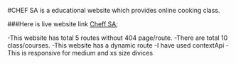 #CHEF SA is a educational website which provides online cooking class.

###Here is live website link [Cheff SA](https://clever-lichterman-ae5990.netlify.app/);

-This website has total 5 routes without 404 page/route.
-There are total 10 class/courses.
-This website has a dynamic route
-I have used contextApi
-This is responsive for medium and xs size divices
